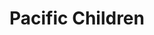 ---
layout: content
data: pacific
title: Pacific Children
isHome: true
link: https://figure.nz/search/?query=pacific%20children&ref=yfnz
---